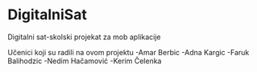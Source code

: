 # DigitalniSat

Digitalni sat-skolski projekat za mob aplikacije

Učenici koji su radili na ovom projektu
-Amar Berbic
-Adna Kargic
-Faruk Balihodzic
-Nedim Hačamović
-Kerim Čelenka
